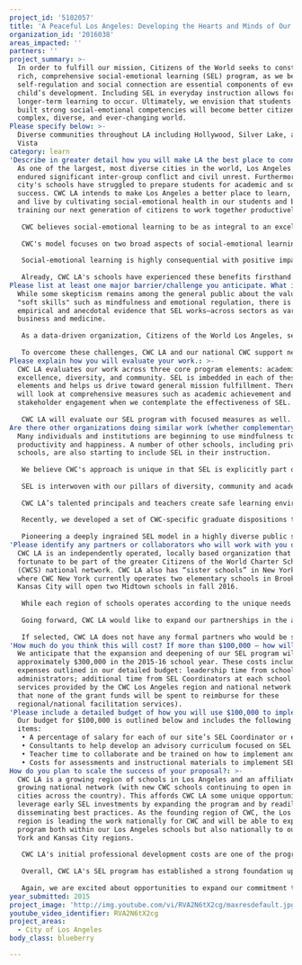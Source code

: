 ```yaml
---
project_id: '5102057'
title: 'A Peaceful Los Angeles: Developing the Hearts and Minds of Our Future Leaders'
organization_id: '2016038'
areas_impacted: ''
partners: ''
project_summary: >-
  In order to fulfill our mission, Citizens of the World seeks to construct a
  rich, comprehensive social-emotional learning (SEL) program, as we believe
  self-regulation and social connection are essential components of every
  child’s development. Including SEL in everyday instruction allows for deeper,
  longer-term learning to occur. Ultimately, we envision that students who have
  built strong social-emotional competencies will become better citizens of our
  complex, diverse, and ever-changing world.
Please specify below: >-
  Diverse communities throughout LA including Hollywood, Silver Lake, and Mar
  Vista
category: learn
'Describe in greater detail how you will make LA the best place to connect:': >-
  As one of the largest, most diverse cities in the world, Los Angeles has
  endured significant inter-group conflict and civil unrest. Furthermore, our
  city's schools have struggled to prepare students for academic and societal
  success. CWC LA intends to make Los Angeles a better place to learn, connect,
  and live by cultivating social-emotional health in our students and by
  training our next generation of citizens to work together productively. 
   
   CWC believes social-emotional learning to be as integral to an excellent education as traditional academic subjects and, moreover, views it as necessary for the world in which we live. SEL involves both learning about oneself, in the form of self-awareness and self-management, and others, in the form of social awareness, empathy, compassion and collaboration. 
   
   CWC's model focuses on two broad aspects of social-emotional learning: 1) comprehension and 2) execution. Social-emotional comprehension pertains to the mental processes involved in encoding, interpreting, and reasoning about social and emotional information, and in controlling one’s thoughts and emotions. Examples include emotion recognition, perspective taking, social problem solving, and self-control. Social-emotional execution involves the behaviors expressed in social interactions that are designed to achieve social goals. These pro-social behaviors include the formation of friendships and social connections, and the reduction/resolution of social conflicts. 
   
   Social-emotional learning is highly consequential with positive impacts seen across behavioral, academic, mental health and social domains. According to a meta-analysis of school-based SEL programs conducted by Durlak, et all (2011), SEL programs “significantly improve students’ skills, attitudes, and behaviors”. In fact, strong SEL leads to better academic outcomes, relationships, participation in school, mental health and behavioral outcomes, and social acceptance. 
   
   Already, CWC LA's schools have experienced these benefits firsthand. As we expand our region's SEL program across our three diverse schools, we anticipate we will help move the needle on key education metrics for Los Angeles including: test scores, school safety, high school graduation, truancy, suspensions/expulsions, and ultimately college completion rates. We will also impact our students beyond school, with positive effects in resilience, mental health, social connection, safety and embracing diversity.
Please list at least one major barrier/challenge you anticipate. What is your strategy for overcoming these obstacles?: >-
  While some skepticism remains among the general public about the value of
  "soft skills" such as mindfulness and emotional regulation, there is mounting
  empirical and anecdotal evidence that SEL works—across sectors as varied as
  business and medicine. 
   
   As a data-driven organization, Citizens of the World Los Angeles, seeks to better evaluate the real impact of our SEL program on students. Given the relatively new nature of this work, SEL assessments for schools are still limited in quantity, quality, and usability. Further, many existing assessments are not fully aligned with our unique SEL model and the targeted outcomes for students ("self," "together," "world"). 
   
   To overcome these challenges, CWC LA and our national CWC support network will continue to work with researchers on developing additional, more customized SEL assessment tools. For example, we are participating in a pilot program with an external provider to develop SEL assessments for grades four and up.
Please explain how you will evaluate your work.: >-
  CWC LA evaluates our work across three core program elements: academic
  excellence, diversity, and community. SEL is imbedded in each of these
  elements and helps us drive toward general mission fulfillment. Therefore, we
  will look at comprehensive measures such as academic achievement and diverse
  stakeholder engagement when we contemplate the effectiveness of SEL.
   
   CWC LA will evaluate our SEL program with focused measures as well. Our assessment tools will assess mastery of SEL concepts such as emotion recognition, perspective taking, social problem solving, delay of gratification and frustration tolerance. We will utilize student input to create social network maps that will help teachers understand and facilitate social connections in the classrooms. Teachers will also observe SEL execution and student behavior using standardized scoring rubrics. Finally, we will seek formal and qualitative parent and principal feedback about our students' social-emotional learning and behaviors.
Are there other organizations doing similar work (whether complementary or competitive)? What is unique about your proposed approach?: >-
  Many individuals and institutions are beginning to use mindfulness to improve
  productivity and happiness. A number of other schools, including private
  schools, are also starting to include SEL in their instruction.
   
   We believe CWC's approach is unique in that SEL is explicitly part of our philosophical foundation and is deeply embedded across our schools' curriculum. We truly believe that academic and social educations are dependent upon each other, and that student performance is heightened by the immersion of SEL into the core instruction. Where others may include it, CWC embeds it. 
   
   SEL is interwoven with our pillars of diversity, community and academic excellence to uniquely prepare students to improve our complex society. At CWC LA, our high-performing schools reflect the diverse communities we serve. Approximately 50% of our students are individuals of color while approximately 40% of our students qualify for free/reduced lunch. Our collective student body speaks more than 19 languages. 
   
   CWC LA’s talented principals and teachers create safe learning environments where students can master social-emotional skills and learn how to engage respectfully and productively with fellow students, forming meaningful relationships that transcend cultural divides. We believe this learning environment will allow our students to achieve better academic results and will provide a powerful advantage in life. In turn, our graduates will be uniquely positioned to serve as positive influences and bridge-builders as they go on to work and live in diverse neighborhoods throughout Los Angeles and the world. 
   
   Recently, we developed a set of CWC-specific graduate dispositions that touch on the dimensions of self, together, and world. Internally, our graduates will work to become self-aware, "response-able," confident, efficacious, agile, and courageous. In relation to others, CWC graduates will strive to be culturally competent, curious, empathetic, and compassionate. Within the world at large, our graduates will aim to be global, scholarly, systems thinkers. 
   
   Pioneering a deeply ingrained SEL model in a highly diverse public school setting, CWC LA is eager to collaborate with other like-minded schools and organizations interested in the SEL field. A recent LA Times profile of our students' mindfulness work may help illustrate some of the ways in which our classrooms operate uniquely. http://articles.latimes.com/2014/feb/28/health/la-he-kids-meditate-20140301
'Please identify any partners or collaborators who will work with you on this project. How much of the $100,000 grant award will each partner receive?': >-
  CWC LA is an independently operated, locally based organization that is
  fortunate to be part of the greater Citizens of the World Charter Schools
  (CWCS) national network. CWC LA also has “sister schools” in New York City,
  where CWC New York currently operates two elementary schools in Brooklyn. CWC
  Kansas City will open two Midtown schools in fall 2016.
   
   While each region of schools operates according to the unique needs of its communities, all CWC schools share a deep-seated commitment to social-emotional learning. Our national network, CWCS, is leading the way by forging partnerships with prominent researchers, nonprofit organizations and universities, and assessment providers working in the SEL field. At the regional and school levels, we are excited to share best practices and to begin the important work of codifying our SEL programs. Each school also has its own unique community partners who work with the schools to provide enrichment opportunities and/or lead voluntary mindfulness groups. For example, several Citizens of the World Mar Vista parents have been instrumental in engaging the school’s family community in their own parent-led mindfulness workshops. Filmmakers Julie Bayer Salzman and Josh Salzman created a short film entitled “Just Breathe” (https://youtu.be/RVA2N6tX2cg) after being inspired by their son’s SEL program at CWC.
   
   Going forward, CWC LA would like to expand our partnerships in the assessment and professional development arenas, amplifying our impact by closely tying assessments to both effective instructional practices and our own educational objectives. We are also seeking new collaborators who want to understand the latest research, share best practices, and help strengthen SEL programming for children across Los Angeles and the country. 
    
   If selected, CWC LA does not have any formal partners who would be sharing these particular grant funds.
'How much do you think this will cost? If more than $100,000 – how will you cover the additional costs?': >-
  We anticipate that the expansion and deepening of our SEL program will cost us
  approximately $300,000 in the 2015-16 school year. These costs include the
  expenses outlined in our detailed budget: leadership time from school
  administrators; additional time from SEL Coordinators at each school site; and
  services provided by the CWC Los Angeles region and national network (note
  that none of the grant funds will be spent to reimburse for these
  regional/national facilitation services).
'Please include a detailed budget of how you will use $100,000 to implement this project.': >-
  Our budget for $100,000 is outlined below and includes the following line
  items:
   • A percentage of salary for each of our site’s SEL Coordinator or equivalent position. Percentages range from 5-15% depending on the site for a total cost of $27,018.
   • Consultants to help develop an advisory curriculum focused on SEL for our new 6th grade program for a cost of $2,500.
   • Teacher time to collaborate and be trained on how to implement and assess SEL practices. These sessions would be led by administrators, partners from CWC’s national organization, and other site-based staff such as the SEL Coordinators. Total time allocated is approximately 10% of professional development time during the school year for a total cost of $65,114.
   • Costs for assessments and instructional materials to implement SEL, assuming approximately $4 per student for a total cost of $5,368.
How do you plan to scale the success of your proposal?: >-
  CWC LA is a growing region of schools in Los Angeles and an affiliate of a
  growing national network (with new CWC schools continuing to open in other
  cities across the country). This affords CWC LA some unique opportunities to
  leverage early SEL investments by expanding the program and by readily
  disseminating best practices. As the founding region of CWC, the Los Angeles
  region is leading the work nationally for CWC and will be able to expand our
  program both within our Los Angeles schools but also nationally to our New
  York and Kansas City regions.
   
   CWC LA's initial professional development costs are one of the program's most expensive components, but once techniques and culture are established at a given school, the SEL program can be easily maintained and built upon. Other early-stage programmatic costs include codification of the model and the purchasing and customization of instructional materials/assessments. 
   
   Overall, CWC LA's SEL program has established a strong foundation upon which to grow. Once our SEL program is fully built out, we anticipate it will be sustainable on public funding. 
   
   Again, we are excited about opportunities to expand our commitment to social-emotional learning, and we are eager to collaborate with any like-minded organizations or individuals to make Los Angeles a better place to learn, live and connect.
year_submitted: 2015
project_image: 'http://img.youtube.com/vi/RVA2N6tX2cg/maxresdefault.jpg'
youtube_video_identifier: RVA2N6tX2cg
project_areas:
  - City of Los Angeles
body_class: blueberry

---
```

